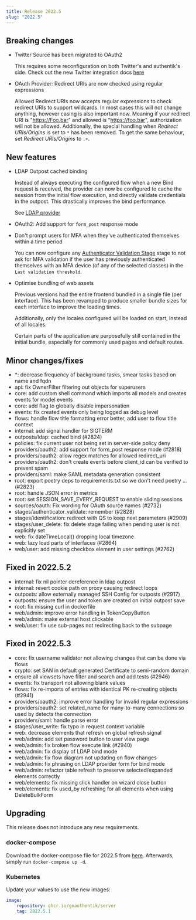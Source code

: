```yaml
---
title: Release 2022.5
slug: "2022.5"
---
```


## Breaking changes

-   Twitter Source has been migrated to OAuth2

    This requires some reconfiguration on both Twitter's and authentik's side. Check out the new Twitter integration docs [here](../../integrations/sources/twitter/)

-   OAuth Provider: Redirect URIs are now checked using regular expressions

    Allowed Redirect URIs now accepts regular expressions to check redirect URIs to support wildcards. In most cases this will not change anything, however casing is also important now. Meaning if your redirect URI is "https://Foo.bar" and allowed is "https://foo.bar", authorization will not be allowed. Additionally, the special handling when _Redirect URIs/Origins_ is set to `*` has been removed. To get the same behaviour, set _Redirect URIs/Origins_ to `.+`.

## New features

-   LDAP Outpost cached binding

    Instead of always executing the configured flow when a new Bind request is received, the provider can now be configured to cache the session from the initial flow execution, and directly validate credentials in the outpost. This drastically improves the bind performance.

    See [LDAP provider](../providers/ldap.md#cached-bind)

-   OAuth2: Add support for `form_post` response mode
-   Don't prompt users for MFA when they've authenticated themselves within a time period

    You can now configure any [Authenticator Validation Stage](../flow/stages/authenticator_validate/index.md) stage to not ask for MFA validation if the user has previously authenticated themselves with an MFA device (of any of the selected classes) in the `Last validation threshold`.

-   Optimise bundling of web assets

    Previous versions had the entire frontend bundled in a single file (per interface). This has been revamped to produce smaller bundle sizes for each interface to improve the loading times.

    Additionally, only the locales configured will be loaded on start, instead of all locales.

    Certain parts of the application are purposefully still contained in the initial bundle, especially for commonly used pages and default routes.

## Minor changes/fixes

-   \*: decrease frequency of background tasks, smear tasks based on name and fqdn
-   api: fix OwnerFilter filtering out objects for superusers
-   core: add custom shell command which imports all models and creates events for model events
-   core: add flag to globally disable impersonation
-   events: fix created events only being logged as debug level
-   flows: handle flow title formatting error better, add user to flow title context
-   internal: add signal handler for SIGTERM
-   outposts/ldap: cached bind (#2824)
-   policies: fix current user not being set in server-side policy deny
-   providers/oauth2: add support for form_post response mode (#2818)
-   providers/oauth2: allow regex matches for allowed redirect_uri
-   providers/oauth2: don't create events before client_id can be verified to prevent spam
-   providers/saml: make SAML metadata generation consistent
-   root: export poetry deps to requirements.txt so we don't need poetry … (#2823)
-   root: handle JSON error in metrics
-   root: set SESSION_SAVE_EVERY_REQUEST to enable sliding sessions
-   sources/oauth: Fix wording for OAuth source names (#2732)
-   stages/authenticator_validate: remember (#2828)
-   stages/identification: redirect with QS to keep next parameters (#2909)
-   stages/user_delete: fix delete stage failing when pending user is not explicitly set
-   web: fix dateTimeLocal() dropping local timezone
-   web: lazy load parts of interfaces (#2864)
-   web/user: add missing checkbox element in user settings (#2762)

## Fixed in 2022.5.2

-   internal: fix nil pointer dereference in ldap outpost
-   internal: revert cookie path on proxy causing redirect loops
-   outposts: allow externally managed SSH Config for outposts (#2917)
-   outposts: ensure the user and token are created on initial outpost save
-   root: fix missing curl in dockerfile
-   web/admin: improve error handling in TokenCopyButton
-   web/admin: make external host clickable
-   web/user: fix use sub-pages not redirecting back to the subpage

## Fixed in 2022.5.3

- core: fix username validator not allowing changes that can be done via flows
- crypto: set SAN in default generated Certificate to semi-random domain
- ensure all viewsets have filter and search and add tests (#2946)
- events: fix transport not allowing blank values
- flows: fix re-imports of entries with identical PK re-creating objects (#2941)
- providers/oauth2: improve error handling for invalid regular expressions
- providers/oauth2: set related_name for many-to-many connections so used by detects the connection
- providers/saml: handle parse error
- stages/user_write: fix typo in request context variable
- web: decrease elements that refresh on global refresh signal
- web/admin: add set password button to user view page
- web/admin: fix broken flow execute link (#2940)
- web/admin: fix display of LDAP bind mode
- web/admin: fix flow diagram not updating on flow changes
- web/admin: fix phrasing on LDAP provider form for bind mode
- web/admin: refactor table refresh to preserve selected/expanded elements correctly
- web/elements: fix missing click handler on wizard close button
- web/elements: fix used_by refreshing for all elements when using DeleteBulkForm

## Upgrading

This release does not introduce any new requirements.

### docker-compose

Download the docker-compose file for 2022.5 from [here](https://goauthentik.io/version/2022.5/docker-compose.yml). Afterwards, simply run `docker-compose up -d`.

### Kubernetes

Update your values to use the new images:

```yaml
image:
    repository: ghcr.io/goauthentik/server
    tag: 2022.5.1
```
